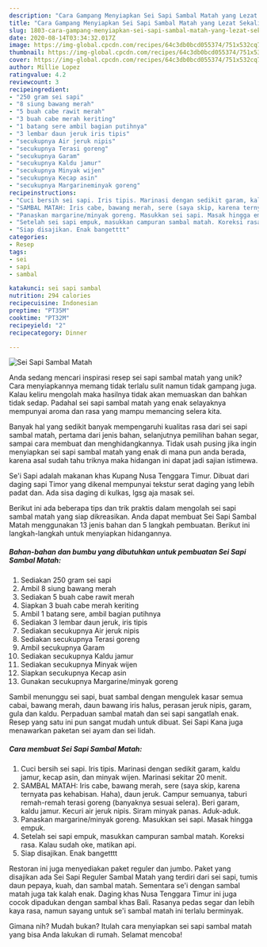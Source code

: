 ```yaml
---
description: "Cara Gampang Menyiapkan Sei Sapi Sambal Matah yang Lezat Sekali"
title: "Cara Gampang Menyiapkan Sei Sapi Sambal Matah yang Lezat Sekali"
slug: 1803-cara-gampang-menyiapkan-sei-sapi-sambal-matah-yang-lezat-sekali
date: 2020-08-14T03:34:32.017Z
image: https://img-global.cpcdn.com/recipes/64c3db0bcd055374/751x532cq70/sei-sapi-sambal-matah-foto-resep-utama.jpg
thumbnail: https://img-global.cpcdn.com/recipes/64c3db0bcd055374/751x532cq70/sei-sapi-sambal-matah-foto-resep-utama.jpg
cover: https://img-global.cpcdn.com/recipes/64c3db0bcd055374/751x532cq70/sei-sapi-sambal-matah-foto-resep-utama.jpg
author: Millie Lopez
ratingvalue: 4.2
reviewcount: 3
recipeingredient:
- "250 gram sei sapi"
- "8 siung bawang merah"
- "5 buah cabe rawit merah"
- "3 buah cabe merah keriting"
- "1 batang sere ambil bagian putihnya"
- "3 lembar daun jeruk iris tipis"
- "secukupnya Air jeruk nipis"
- "secukupnya Terasi goreng"
- "secukupnya Garam"
- "secukupnya Kaldu jamur"
- "secukupnya Minyak wijen"
- "secukupnya Kecap asin"
- "secukupnya Margarineminyak goreng"
recipeinstructions:
- "Cuci bersih sei sapi. Iris tipis. Marinasi dengan sedikit garam, kaldu jamur, kecap asin, dan minyak wijen. Marinasi sekitar 20 menit."
- "SAMBAL MATAH: Iris cabe, bawang merah, sere (saya skip, karena ternyata pas kehabisan. Haha), daun jeruk. Campur semuanya, taburi remah-remah terasi goreng (banyaknya sesuai selera). Beri garam, kaldu jamur. Kecuri air jeruk nipis. Siram minyak panas. Aduk-aduk."
- "Panaskan margarine/minyak goreng. Masukkan sei sapi. Masak hingga empuk."
- "Setelah sei sapi empuk, masukkan campuran sambal matah. Koreksi rasa. Kalau sudah oke, matikan api."
- "Siap disajikan. Enak bangetttt"
categories:
- Resep
tags:
- sei
- sapi
- sambal

katakunci: sei sapi sambal 
nutrition: 294 calories
recipecuisine: Indonesian
preptime: "PT35M"
cooktime: "PT32M"
recipeyield: "2"
recipecategory: Dinner

---
```



![Sei Sapi Sambal Matah](https://img-global.cpcdn.com/recipes/64c3db0bcd055374/751x532cq70/sei-sapi-sambal-matah-foto-resep-utama.jpg)

Anda sedang mencari inspirasi resep sei sapi sambal matah yang unik? Cara menyiapkannya memang tidak terlalu sulit namun tidak gampang juga. Kalau keliru mengolah maka hasilnya tidak akan memuaskan dan bahkan tidak sedap. Padahal sei sapi sambal matah yang enak selayaknya mempunyai aroma dan rasa yang mampu memancing selera kita.

Banyak hal yang sedikit banyak mempengaruhi kualitas rasa dari sei sapi sambal matah, pertama dari jenis bahan, selanjutnya pemilihan bahan segar, sampai cara membuat dan menghidangkannya. Tidak usah pusing jika ingin menyiapkan sei sapi sambal matah yang enak di mana pun anda berada, karena asal sudah tahu triknya maka hidangan ini dapat jadi sajian istimewa.

Se&#39;i Sapi adalah makanan khas Kupang Nusa Tenggara Timur. Dibuat dari daging sapi Timor yang dikenal mempunyai tekstur serat daging yang lebih padat dan. Ada sisa daging di kulkas, lgsg aja masak sei.


Berikut ini ada beberapa tips dan trik praktis dalam mengolah sei sapi sambal matah yang siap dikreasikan. Anda dapat membuat Sei Sapi Sambal Matah menggunakan 13 jenis bahan dan 5 langkah pembuatan. Berikut ini langkah-langkah untuk menyiapkan hidangannya.

<!--inarticleads1-->

##### Bahan-bahan dan bumbu yang dibutuhkan untuk pembuatan Sei Sapi Sambal Matah:

1. Sediakan 250 gram sei sapi
1. Ambil 8 siung bawang merah
1. Sediakan 5 buah cabe rawit merah
1. Siapkan 3 buah cabe merah keriting
1. Ambil 1 batang sere, ambil bagian putihnya
1. Sediakan 3 lembar daun jeruk, iris tipis
1. Sediakan secukupnya Air jeruk nipis
1. Sediakan secukupnya Terasi goreng
1. Ambil secukupnya Garam
1. Sediakan secukupnya Kaldu jamur
1. Sediakan secukupnya Minyak wijen
1. Siapkan secukupnya Kecap asin
1. Gunakan secukupnya Margarine/minyak goreng


Sambil menunggu sei sapi, buat sambal dengan mengulek kasar semua cabai, bawang merah, daun bawang iris halus, perasan jeruk nipis, garam, gula dan kaldu. Perpaduan sambal matah dan sei sapi sangatlah enak. Resep yang satu ini pun sangat mudah untuk dibuat. Sei Sapi Kana juga menawarkan paketan sei ayam dan sei lidah. 

<!--inarticleads2-->

##### Cara membuat Sei Sapi Sambal Matah:

1. Cuci bersih sei sapi. Iris tipis. Marinasi dengan sedikit garam, kaldu jamur, kecap asin, dan minyak wijen. Marinasi sekitar 20 menit.
1. SAMBAL MATAH: Iris cabe, bawang merah, sere (saya skip, karena ternyata pas kehabisan. Haha), daun jeruk. Campur semuanya, taburi remah-remah terasi goreng (banyaknya sesuai selera). Beri garam, kaldu jamur. Kecuri air jeruk nipis. Siram minyak panas. Aduk-aduk.
1. Panaskan margarine/minyak goreng. Masukkan sei sapi. Masak hingga empuk.
1. Setelah sei sapi empuk, masukkan campuran sambal matah. Koreksi rasa. Kalau sudah oke, matikan api.
1. Siap disajikan. Enak bangetttt


Restoran ini juga menyediakan paket reguler dan jumbo. Paket yang disajikan ada Sei Sapi Reguler Sambal Matah yang terdiri dari sei sapi, tumis daun pepaya, kuah, dan sambal matah. Sementara se&#39;i dengan sambal matah juga tak kalah enak. Daging khas Nusa Tenggara Timur ini juga cocok dipadukan dengan sambal khas Bali. Rasanya pedas segar dan lebih kaya rasa, namun sayang untuk se&#39;i sambal matah ini terlalu berminyak. 

Gimana nih? Mudah bukan? Itulah cara menyiapkan sei sapi sambal matah yang bisa Anda lakukan di rumah. Selamat mencoba!
